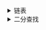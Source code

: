 
<details><summary>链表</summary>

|File|Description|
|:----:|:----:|
| [BM1](./BM1.py) | 反转链表 |
| [BM2](./BM2.py) | 链表内指定区间反转 |
| [BM3]() |  |
| [BM4](./BM4.py) | 合并两个排序的链表 |
| [BM5](./BM5.py) | 合并k个已排序的链表 |
| [BM6](./BM6.py) | 判断链表中是否有环 |
| [BM7](./BM7.py) | 链表中环的入口结点 |
| [BM8](./BM8.py) | 链表中倒数最后k个结点 |
| [BM9](./BM9.py) | 删除链表的倒数第n个节点 |
| [BM10](./BM10.py) | 两个链表的第一个公共结点 |
| [BM11](./BM11.py) | 链表相加(二) |
| [BM12](./BM12.py) | 单链表排序（归并） |
| [BM13](./BM13.py) | 判断一个链表是否为回文结构 |
| [BM14](./BM14.py) | 链表的奇偶重排 |
| [BM15](./BM15.py) | 删除有序链表中重复的元素-I |
| [BM16](./BM16.py) | 删除有序链表中重复的元素-II |
</details>

<details><summary>二分查找</summary>

|File|Description|
|:----:|:----:|
| [BM17](./BM17.py) | 二分查找-I |
| [BM18](./BM18.py) | 二维数组中的查找 |
| [BM19](./BM19.py) | 寻找峰值 |
| [BM20](./BM20.py) | *数组中的逆序对（归并排序的应用） |
| [BMEX1](./BMEX1.py) | 二分查找-搜索左右边界 |
</details>